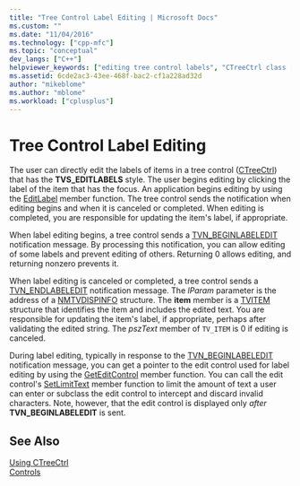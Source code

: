 ```yaml
---
title: "Tree Control Label Editing | Microsoft Docs"
ms.custom: ""
ms.date: "11/04/2016"
ms.technology: ["cpp-mfc"]
ms.topic: "conceptual"
dev_langs: ["C++"]
helpviewer_keywords: ["editing tree control labels", "CTreeCtrl class [MFC], editing labels", "label editing in CTreeCtrl class [MFC]", "tree controls [MFC], label editing"]
ms.assetid: 6cde2ac3-43ee-468f-bac2-cf1a228ad32d
author: "mikeblome"
ms.author: "mblome"
ms.workload: ["cplusplus"]
---
```

# Tree Control Label Editing
The user can directly edit the labels of items in a tree control ([CTreeCtrl](../mfc/reference/ctreectrl-class.md)) that has the **TVS_EDITLABELS** style. The user begins editing by clicking the label of the item that has the focus. An application begins editing by using the [EditLabel](../mfc/reference/ctreectrl-class.md#editlabel) member function. The tree control sends the notification when editing begins and when it is canceled or completed. When editing is completed, you are responsible for updating the item's label, if appropriate.  
  
 When label editing begins, a tree control sends a [TVN_BEGINLABELEDIT](https://msdn.microsoft.com/library/windows/desktop/bb773506) notification message. By processing this notification, you can allow editing of some labels and prevent editing of others. Returning 0 allows editing, and returning nonzero prevents it.  
  
 When label editing is canceled or completed, a tree control sends a [TVN_ENDLABELEDIT](https://msdn.microsoft.com/library/windows/desktop/bb773515) notification message. The *lParam* parameter is the address of a [NMTVDISPINFO](https://msdn.microsoft.com/library/windows/desktop/bb773418) structure. The **item** member is a [TVITEM](https://msdn.microsoft.com/library/windows/desktop/bb773456) structure that identifies the item and includes the edited text. You are responsible for updating the item's label, if appropriate, perhaps after validating the edited string. The *pszText* member of `TV_ITEM` is 0 if editing is canceled.  
  
 During label editing, typically in response to the [TVN_BEGINLABELEDIT](https://msdn.microsoft.com/library/windows/desktop/bb773506) notification message, you can get a pointer to the edit control used for label editing by using the [GetEditControl](../mfc/reference/ctreectrl-class.md#geteditcontrol) member function. You can call the edit control's [SetLimitText](../mfc/reference/cedit-class.md#setlimittext) member function to limit the amount of text a user can enter or subclass the edit control to intercept and discard invalid characters. Note, however, that the edit control is displayed only *after* **TVN_BEGINLABELEDIT** is sent.  
  
## See Also  
 [Using CTreeCtrl](../mfc/using-ctreectrl.md)   
 [Controls](../mfc/controls-mfc.md)

